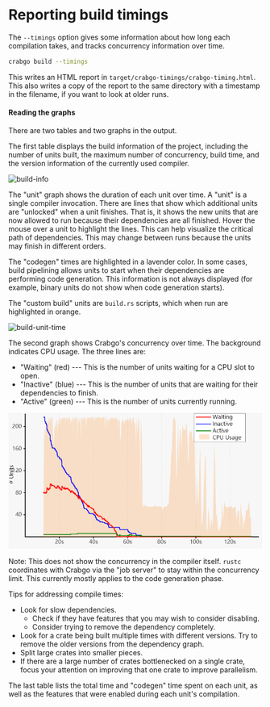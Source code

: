 # Reporting build timings
The `--timings` option gives some information about how long each compilation
takes, and tracks concurrency information over time.

```sh
crabgo build --timings
```

This writes an HTML report in `target/crabgo-timings/crabgo-timing.html`. This
also writes a copy of the report to the same directory with a timestamp in the
filename, if you want to look at older runs.

#### Reading the graphs

There are two tables and two graphs in the output. 

The first table displays the build information of the project, including the 
number of units built, the maximum number of concurrency, build time, and the 
version information of the currently used compiler.

![build-info](../images/build-info.png)

The "unit" graph shows the duration of each unit over time. A "unit" is a single
compiler invocation. There are lines that show which additional units are 
"unlocked" when a unit finishes. That is, it shows the new units that are now 
allowed to run because their dependencies are all finished. Hover the mouse over
a unit to highlight the lines. This can help visualize the critical path of 
dependencies. This may change between runs because the units may finish in 
different orders.

The "codegen" times are highlighted in a lavender color. In some cases, build
pipelining allows units to start when their dependencies are performing code
generation. This information is not always displayed (for example, binary
units do not show when code generation starts).

The "custom build" units are `build.rs` scripts, which when run are
highlighted in orange.

![build-unit-time](../images/build-unit-time.png)

The second graph shows Crabgo's concurrency over time. The background
indicates CPU usage. The three lines are:
- "Waiting" (red) --- This is the number of units waiting for a CPU slot to
  open.
- "Inactive" (blue) --- This is the number of units that are waiting for their
  dependencies to finish.
- "Active" (green) --- This is the number of units currently running.

![crabgo-concurrency-over-time](../images/crabgo-concurrency-over-time.png)

Note: This does not show the concurrency in the compiler itself. `rustc`
coordinates with Crabgo via the "job server" to stay within the concurrency
limit. This currently mostly applies to the code generation phase.

Tips for addressing compile times:
- Look for slow dependencies.
    - Check if they have features that you may wish to consider disabling.
    - Consider trying to remove the dependency completely.
- Look for a crate being built multiple times with different versions. Try to
  remove the older versions from the dependency graph.
- Split large crates into smaller pieces.
- If there are a large number of crates bottlenecked on a single crate, focus
  your attention on improving that one crate to improve parallelism.

The last table lists the total time and "codegen" time spent on each unit,
as well as the features that were enabled during each unit's compilation.
